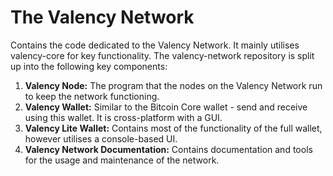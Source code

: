 # The Valency Network
Contains the code dedicated to the Valency Network. It mainly utilises valency-core for key functionality.
The valency-network repository is split up into the following key components:
1. **Valency Node:** The program that the nodes on the Valency Network run to keep the network functioning.
2. **Valency Wallet:** Similar to the Bitcoin Core wallet - send and receive using this wallet. It is cross-platform with a GUI.
3. **Valency Lite Wallet:** Contains most of the functionality of the full wallet, however utilises a console-based UI.
4. **Valency Network Documentation:** Contains documentation and tools for the usage and maintenance of the network.
